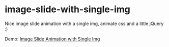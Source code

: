 # image-slide-with-single-img
Nice image slide animation with a single img, animate css and a little jQuery :)

Demo: [Image Slide Animation with Single Img](http://hasinhayder.github.io/image-slide-with-single-img/)